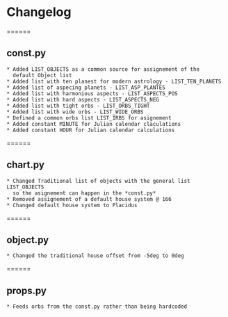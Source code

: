 # Changelog
======
## const.py
    * Added LIST_OBJECTS as a common source for assignement of the
      default Object list
    * Added list with ten planest for modern astrology - LIST_TEN_PLANETS
    * Added list of aspecing planets - LIST_ASP_PLANTES
    * Added list with harmonious aspects - LIST_ASPECTS_POS
    * Added list with hard aspects - LIST_ASPECTS_NEG
    * Added list with tight orbs - LIST_ORBS_TIGHT
    * Added list with wide orbs - LIST_WIDE_ORBS
    * Defined a common orbs list LIST_IRBS for asignement
    * Added constant MINUTE for Julian calendar claculations
    * Added constant HOUR for Julian calendar calculations

======
## chart.py
    * Changed Traditional list of objects with the general list LIST_OBJECTS
      so the asignement can happen in the *const.py*
    * Removed assignement of a default house system @ 166
    * Changed default house system to Placidus

======
## object.py
    * Changed the traditional house offset from -5deg to 0deg

======
## props.py
    * Feeds orbs from the const.py rather than being hardcoded
